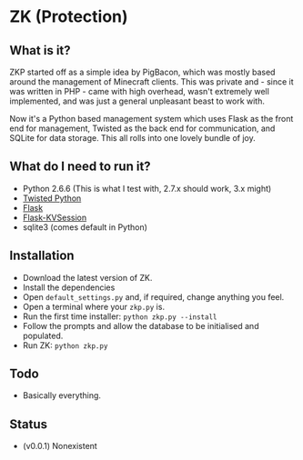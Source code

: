 ZK (Protection)
==

What is it?
--
ZKP started off as a simple idea by PigBacon, which was mostly based around the management of Minecraft clients. This was private and - since it was written in PHP - came with high overhead, wasn't extremely well implemented, and was just a general unpleasant beast to work with.

Now it's a Python based management system which uses Flask as the front end for management, Twisted as the back end for communication, and SQLite for data storage.
This all rolls into one lovely bundle of joy.

What do I need to run it?
--
+ Python 2.6.6 (This is what I test with, 2.7.x should work, 3.x might)
+ [Twisted Python](http://twistedmatrix.com)
+ [Flask](http://flask.pocoo.org)
+ [Flask-KVSession](https://github.com/mbr/flask-kvsession)
+ sqlite3 (comes default in Python)

Installation
--
+ Download the latest version of ZK.
+ Install the dependencies
+ Open `default_settings.py` and, if required, change anything you feel.
+ Open a terminal where your `zkp.py` is.
+ Run the first time installer: `python zkp.py --install`
+ Follow the prompts and allow the database to be initialised and populated.
+ Run ZK: `python zkp.py`

Todo
--
+ Basically everything.

Status
--
+ (v0.0.1) Nonexistent
